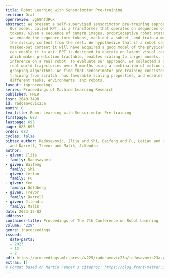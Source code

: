 ```yaml
---
title: Robot Learning with Sensorimotor Pre-training
section: Oral
openreview: 3gh9hf3R6x
abstract: We present a self-supervised sensorimotor pre-training approach for robotics.
  Our model, called RPT, is a Transformer that operates on sequences of sensorimotor
  tokens. Given a sequence of camera images, proprioceptive robot states, and actions,
  we encode the sequence into tokens, mask out a subset, and train a model to predict
  the missing content from the rest. We hypothesize that if a robot can predict the
  masked-out content it will have acquired a good model of the physical world that
  can enable it to act. RPT is designed to operate on latent visual representations
  which makes prediction tractable, enables scaling to larger models, and allows fast
  inference on a real robot. To evaluate our approach, we collected a dataset of 20,000
  real-world trajectories over 9 months using a combination of motion planning and
  grasping algorithms. We find that sensorimotor pre-training consistently outperforms
  training from scratch, has favorable scaling properties, and enables transfer across
  different tasks, environments, and robots.
layout: inproceedings
series: Proceedings of Machine Learning Research
publisher: PMLR
issn: 2640-3498
id: radosavovic23a
month: 0
tex_title: Robot Learning with Sensorimotor Pre-training
firstpage: 683
lastpage: 693
page: 683-693
order: 683
cycles: false
bibtex_author: Radosavovic, Ilija and Shi, Baifeng and Fu, Letian and Goldberg, Ken
  and Darrell, Trevor and Malik, Jitendra
author:
- given: Ilija
  family: Radosavovic
- given: Baifeng
  family: Shi
- given: Letian
  family: Fu
- given: Ken
  family: Goldberg
- given: Trevor
  family: Darrell
- given: Jitendra
  family: Malik
date: 2023-12-02
address:
container-title: Proceedings of The 7th Conference on Robot Learning
volume: '229'
genre: inproceedings
issued:
  date-parts:
  - 2023
  - 12
  - 2
pdf: https://proceedings.mlr.press/v229/radosavovic23a/radosavovic23a.pdf
extras: []
# Format based on Martin Fenner's citeproc: https://blog.front-matter.io/posts/citeproc-yaml-for-bibliographies/
---
```

